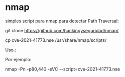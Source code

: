 # nmap

simples script para nmap para detectar Path Traversal:

git clone https://github.com/hackingyseguridad/nmap/

cp cve-2021-41773.nse /usr/share/nmap/scripts/

Uso.:

Por ejemplo:

nmap <IP> -Pn -p80,443 -sVC --script=cve-2021-41773.nse
